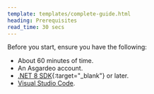 ```yaml
---
template: templates/complete-guide.html
heading: Prerequisites
read_time: 30 secs
---
```


Before you start, ensure you have the following:

- About 60 minutes of time.
- An Asgardeo account.
- [.NET 8 SDK](https://dotnet.microsoft.com/en-us/download){:target="_blank"} or later.
- [Visual Studio Code](https://code.visualstudio.com/).
